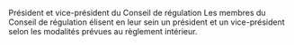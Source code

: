 Président et vice-président du Conseil de régulation
Les membres du Conseil de régulation élisent en leur sein un président et un vice-président selon les modalités prévues au règlement intérieur.
